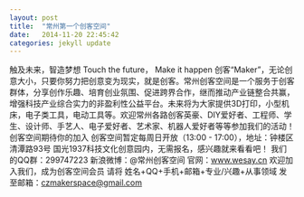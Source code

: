 ```yaml
---
layout: post
title:  "常州第一个创客空间"
date:   2014-11-20 22:45:42
categories: jekyll update
---
```

触及未来，智造梦想 
Touch the future， Make it happen 
创客“Maker”，无论创意大小，只要你努力把创意变为现实，就是创客。常州创客空间是一个服务于创客群体，分享创作乐趣、培育创业氛围、促进跨界合作，继而推动产业链整合共赢，增强科技产业综合实力的非盈利性公益平台。未来将为大家提供3D打印，小型机床，电子类工具，电动工具等。欢迎常州各路创客英豪、DIY爱好者、工程师、学生、设计师、手艺人、电子爱好者、艺术家、机器人爱好者等等参加我们的活动！创客空间期待你的加入 
创客空间暂定每周日开放（13:00 - 17:00），地址：钟楼区清潭路93号 国光1937科技文化创意园内，无需报名，感兴趣就来看看吧！ 
我们的QQ群：299747223 
新浪微博：@常州创客空间 
官网：www.wesay.cn 
欢迎加入我们，成为创客空间会员 
请将 姓名+QQ+手机+邮箱+专业/兴趣+从事领域 发至邮箱：czmakerspace@gmail.com
